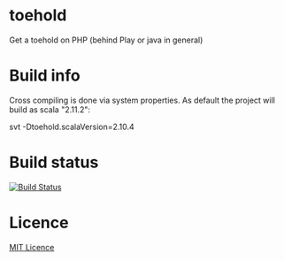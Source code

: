 toehold
=======

Get a toehold on PHP (behind Play or java in general)

# Build info

Cross compiling is done via system properties. As default the project will build as scala "2.11.2":

svt -Dtoehold.scalaVersion=2.10.4

# Build status

[![Build Status](https://travis-ci.org/leanovate/toehold.svg?branch=master)](https://travis-ci.org/leanovate/toehold)

# Licence

[MIT Licence](http://opensource.org/licenses/MIT)
